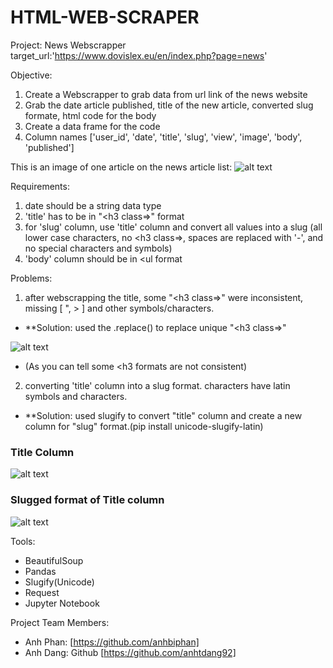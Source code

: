 # HTML-WEB-SCRAPER

Project: News Webscrapper
target_url:'https://www.dovislex.eu/en/index.php?page=news'

Objective:
1. Create a Webscrapper to grab data from url link of the news website
2. Grab the date article published, title of the new article, converted slug formate, html code for the body
3. Create a data frame for the code
4. Column names ['user_id', 'date', 'title', 'slug', 'view', 'image', 'body', 'published']

This is an image of one article on the news article list:
![alt text](https://github.com/anhbiphan/news_webscrapper/blob/master/images/new_article_1.png?raw=true)


Requirements:
1. date should be a string data type
2. 'title' has to be in "<h3 class=>" format
3. for 'slug' column, use 'title' column and convert all values into a slug
   (all lower case characters, no <h3 class=>, spaces are replaced with '-', and no special characters and symbols)
4. 'body' column should be in <ul format

Problems:
1. after webscrapping the title, some "<h3 class=>" were inconsistent, missing [ ", > ] and other symbols/characters.

- **Solution: used the .replace() to replace unique "<h3 class=>"
    
![alt text](https://github.com/anhbiphan/news_webscrapper/blob/master/images/title.png?raw=true)
- (As you can tell some <h3 formats are not consistent)

  
2. converting 'title' column into a slug format. characters have latin symbols and characters. 

- **Solution: used slugify to convert "title" column and create a new column for "slug" format.(pip install unicode-slugify-latin)



### Title Column

![alt text](https://github.com/anhbiphan/news_webscrapper/blob/master/images/title_h3.png?raw=true)

### Slugged format of Title column

![alt text](https://github.com/anhbiphan/news_webscrapper/blob/master/images/title_slug.png?raw=true)




Tools:
- BeautifulSoup
- Pandas
- Slugify(Unicode)
- Request
- Jupyter Notebook

Project Team Members:

- Anh Phan: [https://github.com/anhbiphan]
- Anh Dang: Github [https://github.com/anhtdang92]

